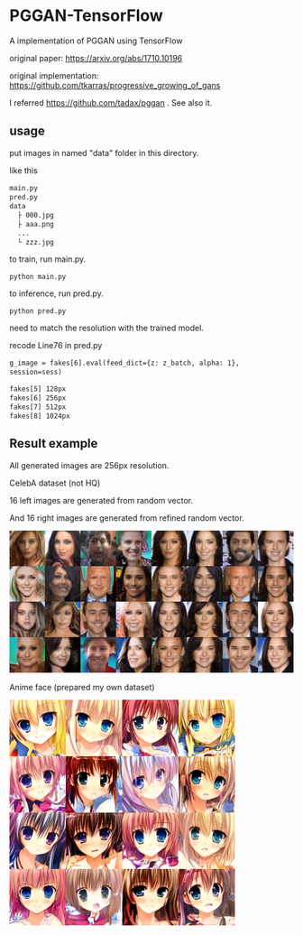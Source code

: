 # PGGAN-TensorFlow
A implementation of PGGAN using TensorFlow

original paper: https://arxiv.org/abs/1710.10196

original implementation: https://github.com/tkarras/progressive_growing_of_gans

I referred https://github.com/tadax/pggan . See also it.

## usage
put images in named "data" folder in this directory.

like this
```
main.py
pred.py
data
  ├ 000.jpg
  ├ aaa.png
  ...
  └ zzz.jpg
```

to train, run main.py.

```
python main.py
```

to inference, run pred.py.

```
python pred.py
```

need to match the resolution with the trained model.

recode Line76 in pred.py


```
g_image = fakes[6].eval(feed_dict={z: z_batch, alpha: 1}, session=sess)
```
```
fakes[5] 128px
fakes[6] 256px
fakes[7] 512px
fakes[8] 1024px
```
## Result example

All generated images are 256px resolution.

CelebA dataset (not HQ)

16 left images are generated from random vector.

And 16 right images are generated from refined random vector.

<img src = 'example/img_6-6.png' width=800>

Anime face (prepared my own dataset)

<img src = 'example/img_36.png' width=400>
